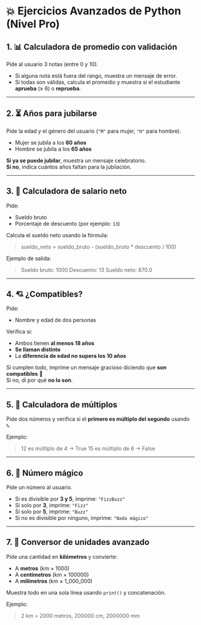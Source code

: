 # 💥 Ejercicios Avanzados de Python (Nivel Pro)

## 1. 📊 Calculadora de promedio con validación

Pide al usuario 3 notas (entre 0 y 10).  
- Si alguna nota está fuera del rango, muestra un mensaje de error.  
- Si todas son válidas, calcula el promedio y muestra si el estudiante **aprueba** (≥ 6) o **reprueba**.

---

## 2. ⏳ Años para jubilarse

Pide la edad y el género del usuario (`"M"` para mujer, `"H"` para hombre).  
- Mujer se jubila a los **60 años**  
- Hombre se jubila a los **65 años**

**Si ya se puede jubilar**, muestra un mensaje celebratorio.  
**Si no**, indica cuántos años faltan para la jubilación.

---

## 3. 🧮 Calculadora de salario neto

Pide:
- Sueldo bruto
- Porcentaje de descuento (por ejemplo: `13`)

Calcula el sueldo neto usando la fórmula:

  > sueldo_neto = sueldo_bruto - (sueldo_bruto * descuento / 100)

Ejemplo de salida:

  > Sueldo bruto: 1000 Descuento: 13 Sueldo neto: 870.0

---

## 4. 💘 ¿Compatibles?

Pide:
- Nombre y edad de dos personas

Verifica si:
- Ambos tienen **al menos 18 años**
- **Se llaman distinto**
- La **diferencia de edad no supera los 10 años**

Si cumplen todo, imprime un mensaje gracioso diciendo que **son compatibles** 💞  
Si no, di por qué **no lo son**.

---

## 5. 🔁 Calculadora de múltiplos

Pide dos números y verifica si el **primero es múltiplo del segundo** usando `%`.

Ejemplo:
> 12 es múltiplo de 4 → True 15 es múltiplo de 6 → False


---

## 6. 🧠 Número mágico

Pide un número al usuario.  
- Si es divisible por **3 y 5**, imprime: `"FizzBuzz"`
- Si solo por **3**, imprime: `"Fizz"`
- Si solo por **5**, imprime: `"Buzz"`
- Si no es divisible por ninguno, imprime: `"Nada mágico"`

---

## 7. 🔄 Conversor de unidades avanzado

Pide una cantidad en **kilómetros** y convierte:

- A **metros** (km × 1000)
- A **centímetros** (km × 100000)
- A **milímetros** (km × 1_000_000)

Muestra todo en una sola línea usando `print()` y concatenación.

Ejemplo:
> 2 km = 2000 metros, 200000 cm, 2000000 mm

